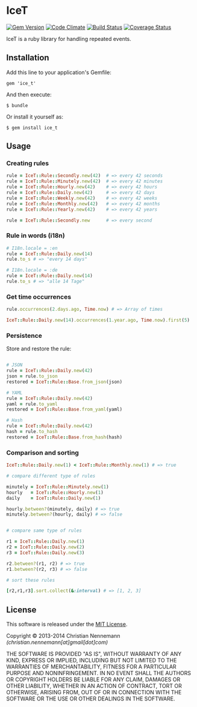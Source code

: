 # IceT

[![Gem Version](https://badge.fury.io/rb/ice_t.png)](http://badge.fury.io/rb/ice_t)
[![Code Climate](https://codeclimate.com/github/XORwell/ice_t.png)](https://codeclimate.com/github/XORwell/ice_t)
[![Build Status](https://travis-ci.org/XORwell/ice_t.png)](https://travis-ci.org/XORwell/ice_t)
[![Coverage Status](https://coveralls.io/repos/XORwell/ice_t/badge.png)](https://coveralls.io/r/XORwell/ice_t)

IceT is a ruby library for handling repeated events.

## Installation

Add this line to your application's Gemfile:

    gem 'ice_t'

And then execute:

    $ bundle

Or install it yourself as:

    $ gem install ice_t

## Usage

### Creating rules

```ruby
rule = IceT::Rule::Secondly.new(42)  # => every 42 seconds
rule = IceT::Rule::Minutely.new(42)  # => every 42 minutes
rule = IceT::Rule::Hourly.new(42)    # => every 42 hours
rule = IceT::Rule::Daily.new(42)     # => every 42 days
rule = IceT::Rule::Weekly.new(42)    # => every 42 weeks
rule = IceT::Rule::Monthly.new(42)   # => every 42 months
rule = IceT::Rule::Yearly.new(42)    # => every 42 years
```

```ruby
rule = IceT::Rule::Secondly.new      # => every second
```

### Rule in words (i18n)

```ruby
# I18n.locale = :en
rule = IceT::Rule::Daily.new(14)
rule.to_s # => "every 14 days"

# I18n.locale = :de
rule = IceT::Rule::Daily.new(14)
rule.to_s # => "alle 14 Tage"
```


### Get time occurrences

```ruby
rule.occurrences(2.days.ago, Time.now) # => Array of times

IceT::Rule::Daily.new(14).occurrences(1.year.ago, Time.now).first(5)

```

### Persistence

Store and restore the rule:

```ruby

# JSON
rule = IceT::Rule::Daily.new(42)
json = rule.to_json
restored = IceT::Rule::Base.from_json(json)

# YAML
rule = IceT::Rule::Daily.new(42)
yaml = rule.to_yaml
restored = IceT::Rule::Base.from_yaml(yaml)

# Hash
rule = IceT::Rule::Daily.new(42)
hash = rule.to_hash
restored = IceT::Rule::Base.from_hash(hash)

```


### Comparison and sorting
	
```ruby
IceT::Rule::Daily.new(1) < IceT::Rule::Monthly.new(1) # => true
```

```ruby
# compare different type of rules

minutely = IceT::Rule::Minutely.new(1)
hourly   = IceT::Rule::Hourly.new(1)
daily    = IceT::Rule::Daily.new(1)

hourly.between?(minutely, daily) # => true
minutely.between?(hourly, daily) # => false


# compare same type of rules

r1 = IceT::Rule::Daily.new(1)
r2 = IceT::Rule::Daily.new(2)
r3 = IceT::Rule::Daily.new(3)

r2.between?(r1, r2)	# => true
r1.between?(r2, r3)	# => false

# sort these rules

[r2,r1,r3].sort.collect(&:interval) # => [1, 2, 3]

```


## License
This software is released under the [MIT License](http://opensource.org/licenses/MIT).

Copyright © 2013-2014 Christian Nennemann _(christian.nennemann[at]gmail[dot]com)_

THE SOFTWARE IS PROVIDED "AS IS", WITHOUT WARRANTY OF ANY KIND, EXPRESS OR
IMPLIED, INCLUDING BUT NOT LIMITED TO THE WARRANTIES OF MERCHANTABILITY,
FITNESS FOR A PARTICULAR PURPOSE AND NONINFRINGEMENT. IN NO EVENT SHALL THE
AUTHORS OR COPYRIGHT HOLDERS BE LIABLE FOR ANY CLAIM, DAMAGES OR OTHER
LIABILITY, WHETHER IN AN ACTION OF CONTRACT, TORT OR OTHERWISE, ARISING FROM,
OUT OF OR IN CONNECTION WITH THE SOFTWARE OR THE USE OR OTHER DEALINGS IN
THE SOFTWARE.
